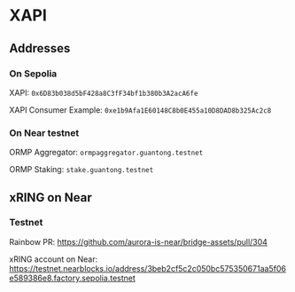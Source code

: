 # XAPI

## Addresses

### On Sepolia

XAPI: `0x6D83b038d5bF428a8C3fF34bf1b380b3A2acA6fe`

XAPI Consumer Example: `0xe1b9Afa1E60148C8b0E455a10D8DAD8b325Ac2c8`

### On Near testnet

ORMP Aggregator: `ormpaggregator.guantong.testnet`

ORMP Staking: `stake.guantong.testnet`

## xRING on Near

### Testnet

Rainbow PR: <https://github.com/aurora-is-near/bridge-assets/pull/304>

xRING account on Near: <https://testnet.nearblocks.io/address/3beb2cf5c2c050bc575350671aa5f06e589386e8.factory.sepolia.testnet>
